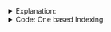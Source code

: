 <details>
  <summary>Explanation: </summary>
<br>
  
  <ul> 
    <li> <a href="https://youtu.be/aAALKHLeexw?si=wDbOfdP-h4NTlU1z"> Youtube </a> </li>
    <li> <a href="https://cp-algorithms.com/data_structures/fenwick.html#one-based-indexing-approach"> CP Algo </a> </li>
  </ul>
  

</details>

<details>
  <summary> Code: One based Indexing  </summary>


```
const int sz = 1001;
int a[sz], tree[sz], n ;

void build_update(int i, int val){
  for( ; i<=sz; i+=(i&(i*(-1))) ) tree[i] += val ;
}

ll query(ll n){
    ll res = 0 ;
    for ( ; n > 0; n -= n & -n) res+=tree[n];
    return res ;
}

int main() {

    cin >> n ;

    memset(tree,0,sizeof(tree));
    fr(i,1,n+1) {
        cin >> a[i];
        build_update(i,a[i]);
        //fr(j,1,n+1) cout << tree[j] <<" "; cout << endl;
    }

    cout << query(7) << endl;

return 0 ;
}

```


</details>
